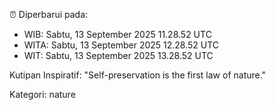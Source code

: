 ⏰ Diperbarui pada:
- WIB: Sabtu, 13 September 2025 11.28.52 UTC
- WITA: Sabtu, 13 September 2025 12.28.52 UTC
- WIT: Sabtu, 13 September 2025 13.28.52 UTC

Kutipan Inspiratif:
"Self-preservation is the first law of nature."


Kategori: nature

